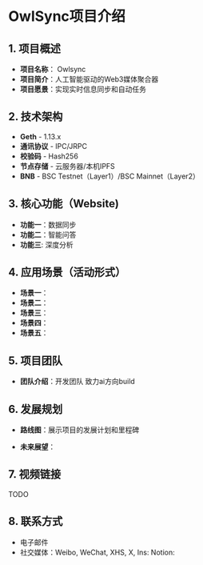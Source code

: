 # OwlSync项目介绍

## 1. 项目概述

- **项目名称**： Owlsync
- **项目简介**：人工智能驱动的Web3媒体聚合器
- **项目愿景**：实现实时信息同步和自动任务

## 2. 技术架构

- **Geth** - 1.13.x
- **通讯协议** - IPC/JRPC
- **校验码** - Hash256
- **节点存储** - 云服务器/本机IPFS
- **BNB** - BSC Testnet（Layer1）/BSC Mainnet（Layer2）

## 3. 核心功能（Website)

- **功能一**：数据同步
- **功能二**：智能问答
- **功能三**:   深度分析

## 4. 应用场景（活动形式）

- **场景一**：
- **场景二**：
- **场景三**：
- **场景四**：
- **场景五**：

## 5. 项目团队

- **团队介绍**：开发团队 致力ai方向build


## 6. 发展规划

- **路线图**：展示项目的发展计划和里程碑

- **未来展望**：

## 7. 视频链接

TODO

## 8. 联系方式

- 电子邮件 
- 社交媒体：Weibo, WeChat, XHS, X, Ins: Notion:
